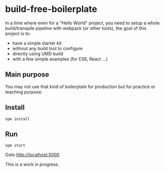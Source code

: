 build-free-boilerplate
======================

In a time where even for a "Hello World" project, you need to setup a whole build/transpile pipeline with webpack (or other tools), the goal of this project is to:

* have a simple starter kit
* without any build tool to configure
* directly using UMD build
* with a few simple examples (for ES6, React ...)

## Main purpose

You may not use that kind of boilerplate for production but for practice or teaching purpose.

## Install

```
npm install
```

## Run

```
npm start
```

Goto [http://localhost:5000](http://localhost:5000)

This is a work in progress.
